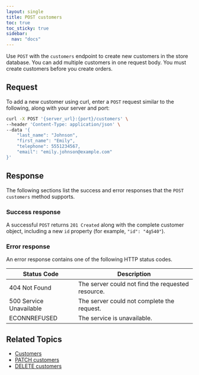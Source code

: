 ```yaml
---
layout: single
title: POST customers
toc: true
toc_sticky: true
sidebar:
  nav: "docs"
---
```

Use `POST` with the `customers` endpoint to create new customers in the store database. You can add multiple customers in one request body. You must create customers before you create orders.

## Request

To add a new customer using curl, enter a `POST` request similar to the following, along with your server and port:

```bash
curl -X POST '{server_url}:{port}/customers' \
--header 'Content-Type: application/json' \
--data '{
    "last_name": "Johnson",
    "first_name": "Emily",
    "telephone": 5551234567,
    "email": "emily.johnson@example.com"
}'
```

## Response

The following sections list the success and error responses that the `POST customers` method supports.

### Success response

A successful `POST` returns `201 Created` along with the complete customer object, including a new `id` property (for example, `"id": "4g540"`).

### Error response

An error response contains one of the following HTTP status codes.

| Status Code             | Description                                       |
|-------------------------|---------------------------------------------------|
| 404 Not Found           | The server could not find the requested resource. |
| 500 Service Unavailable | The server could not complete the request.        |
| ECONNREFUSED            | The service is unavailable.                      |

## Related Topics

* [Customers](customers.md)
* [PATCH customers](patch-customers.md)
* [DELETE customers](delete-customers.md)
